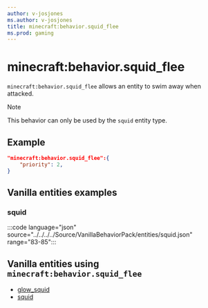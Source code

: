 ```yaml
---
author: v-josjones
ms.author: v-josjones
title: minecraft:behavior.squid_flee
ms.prod: gaming
---
```


# minecraft:behavior.squid_flee

`minecraft:behavior.squid_flee` allows an entity to swim away when attacked.

> [!NOTE]
> This behavior can only be used by the `squid` entity type.

## Example

```json
"minecraft:behavior.squid_flee":{
    "priority": 2,
}
```

## Vanilla entities examples

### squid

:::code language="json" source="../../../../Source/VanillaBehaviorPack/entities/squid.json" range="83-85":::

## Vanilla entities using `minecraft:behavior.squid_flee`

- [glow_squid](../../../../Source/VanillaBehaviorPack_Snippets/entities/glow_squid.md)
- [squid](../../../../Source/VanillaBehaviorPack_Snippets/entities/squid.md)

